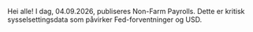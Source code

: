 Hei alle! I dag, 04.09.2026, publiseres Non-Farm Payrolls. Dette er kritisk sysselsettingsdata som påvirker Fed-forventninger og USD.
